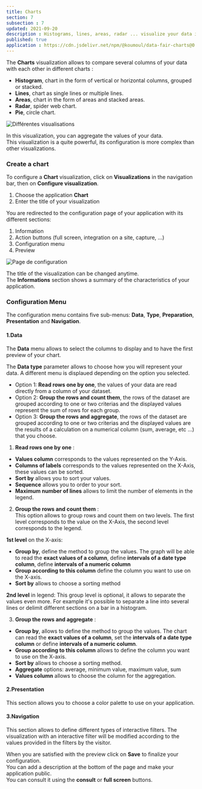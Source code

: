 ```yaml
---
title: Charts
section: 7
subsection : 7
updated: 2021-09-20
description : Histograms, lines, areas, radar ... visualize your data in interactive charts!
published: true
application : https://cdn.jsdelivr.net/npm/@koumoul/data-fair-charts@0.9/dist/
---
```



The **Charts** visualization allows to compare several columns of your data with each other in different charts :

* **Histogram**, chart in the form of vertical or horizontal columns, grouped or stacked.
* **Lines**, chart as single lines or multiple lines.
* **Areas**, chart in the form of areas and stacked areas.
* **Radar**, spider web chart.
* **Pie**, circle chart.

![Différentes visualisations](./images/user-guide-backoffice/Charts-Visu.jpg)

In this visualization, you can aggregate the values of your data.  
This visualization is a quite powerful, its configuration is more complex than other visualizations.

### Create a chart

To configure a **Chart** visualization, click on **Visualizations** in the navigation bar, then on **Configure visualization**.  

1. Choose the application **Chart**
2. Enter the title of your visualization

<p>
</p>

You are redirected to the configuration page of your application with its different sections:  

1. Information
2. Action buttons (full screen, integration on a site, capture, ...)
3. Configuration menu
4. Preview

![Page de configuration](./images/user-guide-backoffice/charts-config.jpg)

The title of the visualization can be changed anytime.  
The **Informations** section shows a summary of the characteristics of your application.

### Configuration Menu

The configuration menu contains five sub-menus: **Data**, **Type**, **Preparation**, **Presentation** and **Navigation**.

#### 1.Data


The **Data** menu allows to select the columns to display and to have the first preview of your chart.  

The **Data type** parameter allows to choose how you will represent your data. A different menu is displaued depending on the option you selected.  

- Option 1: **Read rows one by one**, the values ​​of your data are read directly from a column of your dataset.
- Option 2: **Group the rows and count them**, the rows of the dataset are grouped according to one or two criterias and the displayed values ​​represent the sum of rows for each group.
- Option 3: **Group the rows and aggregate**, the rows of the dataset are grouped according to one or two criterias and the displayed values ​​are the results of a calculation on a numerical column (sum, average, etc ...) that you choose.


<p>
</p>

1. **Read rows one by one** :
- **Values ​column** corresponds to the values re​​presented on the Y-Axis.
- **Columns of labels** corresponds to the values represented on the X-Axis, these values ​​can be sorted.
- **Sort by** allows you to sort your values.
- **Sequence** allows you to order to your sort.  
- **Maximum number of lines** allows to limit the number of elements in the legend.

<p>
</p>

2. **Group the rows and count them** :  
This option allows to group rows and count them on two levels. The first level corresponds to the value on the X-Axis, the second level corresponds to the legend.  

**1st level** on the X-axis:  
- **Group by**, define the method to group the values. The graph will be able to read the **exact values ​​of a column**, define **intervals of a date type column**, define **intervals of a numeric column**
- **Group according to this column** define the column you want to use on the X-axis.
- **Sort by** allows to choose a sorting method

**2nd level** in legend: This group level is optional, it allows to separate the values even more​. For example it's possible to separate a line into several lines or delimit different sections on a bar in a histogram.

<p>
</p>

3. **Group the rows and aggregate** :

- **Group by**, allows to define the method to group the values. The chart can read the **exact values ​​of a column**, set the **intervals of a date type column** or define **intervals of a numeric column**.  
- **Group according to this column** allows to define the column you want to use on the X-axis.
- **Sort by** allows to choose a sorting method.
- **Aggregate** options: average, minimum value, maximum value, sum
- **Values column** allows to choose the column for the aggregation.

#### 2.Presentation

This section allows you to choose a color palette to use on your application.

#### 3.Navigation

This section allows to define different types of interactive filters. The visualization with an interactive filter will be modified according to the values ​​provided in the filters by the visitor.

When you are satisfied with the preview click on **Save** to finalize your configuration.  
You can add a description at the bottom of the page and make your application public.  
You can consult it using the **consult** or **full screen** buttons.
